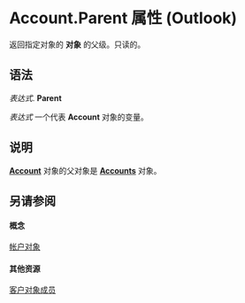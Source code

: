 
# Account.Parent 属性 (Outlook)

返回指定对象的 **对象** 的父级。只读的。


## 语法

 _表达式_. **Parent**

 _表达式_ 一个代表 **Account** 对象的变量。


## 说明

 **[Account](f624438c-4e45-2822-18b6-bfe8074a33c0.md)** 对象的父对象是 **[Accounts](2510b7d7-5062-8ea3-dda4-b544d2882a2b.md)** 对象。


## 另请参阅


#### 概念


[帐户对象](f624438c-4e45-2822-18b6-bfe8074a33c0.md)
#### 其他资源


[客户对象成员](37759c57-d1ec-775c-cbe6-75c8f314d196.md)